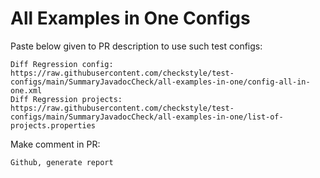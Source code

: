 # All Examples in One Configs
Paste below given to PR description to use such test configs:
```
Diff Regression config: https://raw.githubusercontent.com/checkstyle/test-configs/main/SummaryJavadocCheck/all-examples-in-one/config-all-in-one.xml
Diff Regression projects: https://raw.githubusercontent.com/checkstyle/test-configs/main/SummaryJavadocCheck/all-examples-in-one/list-of-projects.properties
```
Make comment in PR:
```
Github, generate report
```
